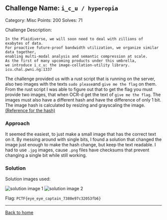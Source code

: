 ## Challenge Name: `i_c_u / hyperopia`
Category: Misc
Points: 200
Solves: 71

Challenge Description: 
```
In the Plaidiverse, we will soon need to deal with zillions of exabytes of data. 
For proactive future-proof bandwidth utilization, we organize similar data together, 
enabling multi-modal analysis and semantic compression at scale. 
As the first of many upcoming products under this umbrella, 
we introduce i_c_u: the image-collation-utility library. 
icu.chal.pwni.ng:1337
```
The challenge provided us with a rust script that is running on the server, also two images with the texts `sudo please`and `give me the flag` on them.
From the rust script I was able to figure out that to get the flag you must provide two images, that when OCR-d get the text of `give me the flag`. The images must also have a different hash and have the difference of only 1 bit.
The image hash is calculated by resizing and grayscaling the image. [(Reference for the hash)](http://www.hackerfactor.com/blog/index.php?/archives/432-Looks-Like-It.html)

### Approach

It seemed the easiest, to just make a small image that has the correct text on it. By messing around with single bits, I found a solution that changed the image just enough to make the hash change, but keep the text readable.
I had to use `.jpg` images, cause `.png` files have checksums that prevent changing a single bit while still working.

### Solution
Solution images used:

  ![solution image 1](https://ergoadams.github.io/writeups/plaidctf2022/images/icu1.jpg "Solution image 1")
  ![solution image 2](https://ergoadams.github.io/writeups/plaidctf2022/images/icu2.jpg "Solution image2")

Flag:
`PCTF{eye_eye_captain_7380e97c32053fb6}`

---
[Back to home](https://ergoadams.github.io/writeups/plaidctf2022/)